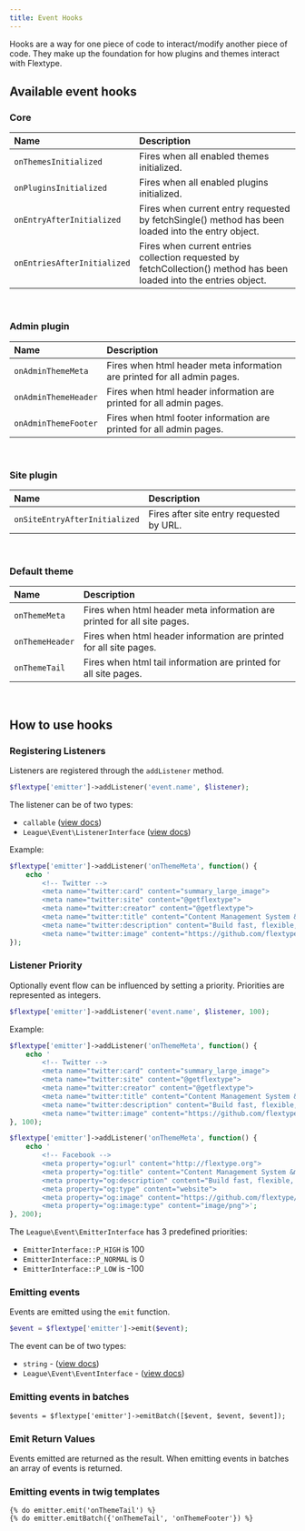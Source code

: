 ```yaml
---
title: Event Hooks
---
```


Hooks are a way for one piece of code to interact/modify another piece of code. They make up the foundation for how plugins and themes interact with Flextype.


## Available event hooks

### Core

| Name                        | Description                                                                                                          |
|:--------------------------- |:-------------------------------------------------------------------------------------------------------------------- |
| `onThemesInitialized`       | Fires when all enabled themes initialized.                                                                           |
| `onPluginsInitialized`      | Fires when all enabled plugins initialized.                                                                          |
| `onEntryAfterInitialized`   | Fires when current entry requested by fetchSingle() method has been loaded into the entry object.                    |
| `onEntriesAfterInitialized` | Fires when current entries collection requested by fetchCollection() method has been loaded into the entries object. |

<br>

### Admin plugin

| Name                 | Description                                                              |
|:-------------------- |:------------------------------------------------------------------------ |
| `onAdminThemeMeta`   | Fires when html header meta information are printed for all admin pages. |
| `onAdminThemeHeader` | Fires when html header information are printed for all admin pages.      |
| `onAdminThemeFooter` | Fires when html footer information are printed for all admin pages.      |

<br>

### Site plugin

| Name                          | Description                              |
|:----------------------------- |:---------------------------------------- |
| `onSiteEntryAfterInitialized` | Fires after site entry requested by URL. |

<br>

### Default theme

| Name            | Description                                                             |
|:--------------- |:----------------------------------------------------------------------- |
| `onThemeMeta`   | Fires when html header meta information are printed for all site pages. |
| `onThemeHeader` | Fires when html header information are printed for all site pages.      |
| `onThemeTail`   | Fires when html tail information are printed for all site pages.        |

<br>

## How to use hooks

### Registering Listeners

Listeners are registered through the `addListener` method.

```php
$flextype['emitter']->addListener('event.name', $listener);
```

The listener can be of two types:
* `callable` (<a href="https://event.thephpleague.com/2.0/listeners/callables/">view docs</a>)
* `League\Event\ListenerInterface` (<a href="https://event.thephpleague.com/2.0/listeners/classes/">view docs</a>)

Example:
```php
$flextype['emitter']->addListener('onThemeMeta', function() {
    echo '
        <!-- Twitter -->
        <meta name="twitter:card" content="summary_large_image">
        <meta name="twitter:site" content="@getflextype">
        <meta name="twitter:creator" content="@getflextype">
        <meta name="twitter:title" content="Content Management System &mdash; Flextype">
        <meta name="twitter:description" content="Build fast, flexible, easier to manage websites with Flextype.">
        <meta name="twitter:image" content="https://github.com/flextype/flextype/raw/dev/site/plugins/admin/preview.png">';
});
```

### Listener Priority

Optionally event flow can be influenced by setting a priority. Priorities are represented as integers.

```php
$flextype['emitter']->addListener('event.name', $listener, 100);
```

Example:
```php
$flextype['emitter']->addListener('onThemeMeta', function() {
    echo '
        <!-- Twitter -->
        <meta name="twitter:card" content="summary_large_image">
        <meta name="twitter:site" content="@getflextype">
        <meta name="twitter:creator" content="@getflextype">
        <meta name="twitter:title" content="Content Management System &mdash; Flextype">
        <meta name="twitter:description" content="Build fast, flexible, easier to manage websites with Flextype.">
        <meta name="twitter:image" content="https://github.com/flextype/flextype/raw/dev/site/plugins/admin/preview.png">';
}, 100);

$flextype['emitter']->addListener('onThemeMeta', function() {
    echo '
        <!-- Facebook -->
        <meta property="og:url" content="http://flextype.org">
        <meta property="og:title" content="Content Management System &mdash; Flextype">
        <meta property="og:description" content="Build fast, flexible, easier to manage websites with Flextype.">
        <meta property="og:type" content="website">
        <meta property="og:image" content="https://github.com/flextype/flextype/raw/dev/site/plugins/admin/preview.png">
        <meta property="og:image:type" content="image/png">';
}, 200);
```

The `League\Event\EmitterInterface` has 3 predefined priorities:

* `EmitterInterface::P_HIGH` is 100
* `EmitterInterface::P_NORMAL` is 0
* `EmitterInterface::P_LOW` is -100

### Emitting events

Events are emitted using the `emit` function.

```php
$event = $flextype['emitter']->emit($event);
```

The event can be of two types:

* `string` - (<a href="https://event.thephpleague.com/2.0/events/named/">view docs</a>)
* `League\Event\EventInterface` - (<a href="https://event.thephpleague.com/2.0/events/classes/">view docs</a>)


### Emitting events in batches

```
$events = $flextype['emitter']->emitBatch([$event, $event, $event]);
```

### Emit Return Values

Events emitted are returned as the result. When emitting events in batches an array of events is returned.

### Emitting events in twig templates

```twig
{% do emitter.emit('onThemeTail') %}
{% do emitter.emitBatch({'onThemeTail', 'onThemeFooter'}) %}
```

